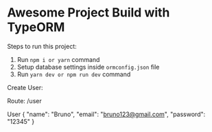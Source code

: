# Awesome Project Build with TypeORM

Steps to run this project:

1. Run `npm i or yarn` command
2. Setup database settings inside `ormconfig.json` file
3. Run `yarn dev or npm run dev` command

Create User:

Route: /user

User {
	"name": "Bruno", 
	"email": "bruno123@gmail.com",
	"password": "12345"
}